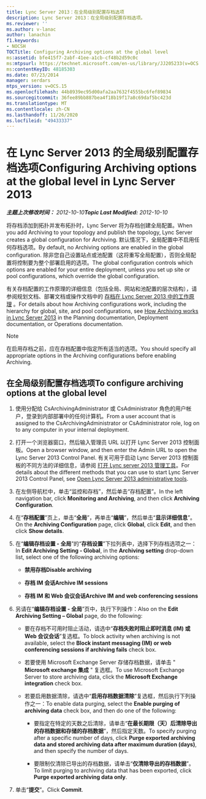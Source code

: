 ```yaml
---
title: Lync Server 2013：在全局级别配置存档选项
description: Lync Server 2013：在全局级别配置存档选项。
ms.reviewer: ''
ms.author: v-lanac
author: lanachin
f1.keywords:
- NOCSH
TOCTitle: Configuring Archiving options at the global level
ms:assetid: bfe415f7-2abf-41ee-a1cb-cf48b2d59c0c
ms:mtpsurl: https://technet.microsoft.com/en-us/library/JJ205233(v=OCS.15)
ms:contentKeyID: 48185303
ms.date: 07/23/2014
manager: serdars
mtps_version: v=OCS.15
ms.openlocfilehash: 44b8939ec95d00afa2aa7632f4555bc6fef89834
ms.sourcegitcommit: 36fee89bb887bea4f18b19f17a8c69daf5bc423d
ms.translationtype: MT
ms.contentlocale: zh-CN
ms.lasthandoff: 11/26/2020
ms.locfileid: "49433337"
---
```

# <a name="configuring-archiving-options-at-the-global-level-in-lync-server-2013"></a><span data-ttu-id="a5d9e-103">在 Lync Server 2013 的全局级别配置存档选项</span><span class="sxs-lookup"><span data-stu-id="a5d9e-103">Configuring Archiving options at the global level in Lync Server 2013</span></span>

<div data-xmlns="http://www.w3.org/1999/xhtml">

<div class="topic" data-xmlns="http://www.w3.org/1999/xhtml" data-msxsl="urn:schemas-microsoft-com:xslt" data-cs="https://msdn.microsoft.com/">

<div data-asp="https://msdn2.microsoft.com/asp">



</div>

<div id="mainSection">

<div id="mainBody"><span data-ttu-id="a5d9e-104">

<span> </span></span><span class="sxs-lookup"><span data-stu-id="a5d9e-104">

<span> </span></span></span>

<span data-ttu-id="a5d9e-105">_**主题上次修改时间：** 2012-10-10_</span><span class="sxs-lookup"><span data-stu-id="a5d9e-105">_**Topic Last Modified:** 2012-10-10_</span></span>

<span data-ttu-id="a5d9e-106">将存档添加到拓扑并发布拓扑时，Lync Server 将为存档创建全局配置。</span><span class="sxs-lookup"><span data-stu-id="a5d9e-106">When you add Archiving to your topology and publish the topology, Lync Server creates a global configuration for Archiving.</span></span> <span data-ttu-id="a5d9e-107">默认情况下，全局配置中不启用任何存档选项。</span><span class="sxs-lookup"><span data-stu-id="a5d9e-107">By default, no Archiving options are enabled in the global configuration.</span></span> <span data-ttu-id="a5d9e-108">除非您自己设置站点或池配置（这将重写全局配置），否则全局配置将控制要为整个部署启用的选项。</span><span class="sxs-lookup"><span data-stu-id="a5d9e-108">The global configuration controls which options are enabled for your entire deployment, unless you set up site or pool configurations, which override the global configuration.</span></span>

<span data-ttu-id="a5d9e-109">有关存档配置的工作原理的详细信息（包括全局、网站和池配置的层次结构），请参阅规划文档、部署文档或操作文档中的 [存档在 Lync Server 2013 中的工作原理](lync-server-2013-how-archiving-works.md) 。</span><span class="sxs-lookup"><span data-stu-id="a5d9e-109">For details about how Archiving configurations work, including the hierarchy for global, site, and pool configurations, see [How Archiving works in Lync Server 2013](lync-server-2013-how-archiving-works.md) in the Planning documentation, Deployment documentation, or Operations documentation.</span></span>

<div>


> [!NOTE]  
> <span data-ttu-id="a5d9e-110">在启用存档之前，应在存档配置中指定所有适当的选项。</span><span class="sxs-lookup"><span data-stu-id="a5d9e-110">You should specify all appropriate options in the Archiving configurations before enabling Archiving.</span></span>



</div>

<div>

## <a name="to-configure-archiving-options-at-the-global-level"></a><span data-ttu-id="a5d9e-111">在全局级别配置存档选项</span><span class="sxs-lookup"><span data-stu-id="a5d9e-111">To configure archiving options at the global level</span></span>

1.  <span data-ttu-id="a5d9e-112">使用分配给 CsArchivingAdministrator 或 CsAdministrator 角色的用户帐户，登录到内部部署中的任何计算机。</span><span class="sxs-lookup"><span data-stu-id="a5d9e-112">From a user account that is assigned to the CsArchivingAdministrator or CsAdministrator role, log on to any computer in your internal deployment.</span></span>

2.  <span data-ttu-id="a5d9e-113">打开一个浏览器窗口，然后输入管理员 URL 以打开 Lync Server 2013 控制面板。</span><span class="sxs-lookup"><span data-stu-id="a5d9e-113">Open a browser window, and then enter the Admin URL to open the Lync Server 2013 Control Panel.</span></span> <span data-ttu-id="a5d9e-114">有关可用于启动 Lync Server 2013 控制面板的不同方法的详细信息，请参阅 [打开 Lync server 2013 管理工具](lync-server-2013-open-lync-server-administrative-tools.md)。</span><span class="sxs-lookup"><span data-stu-id="a5d9e-114">For details about the different methods that you can use to start Lync Server 2013 Control Panel, see [Open Lync Server 2013 administrative tools](lync-server-2013-open-lync-server-administrative-tools.md).</span></span>

3.  <span data-ttu-id="a5d9e-115">在左侧导航栏中，单击“监控和存档”，然后单击“存档配置”。</span><span class="sxs-lookup"><span data-stu-id="a5d9e-115">In the left navigation bar, click **Monitoring and Archiving**, and then click **Archiving Configuration**.</span></span>

4.  <span data-ttu-id="a5d9e-116">在“**存档配置**”页上，单击“**全局**”，再单击“**编辑**”，然后单击“**显示详细信息**”。</span><span class="sxs-lookup"><span data-stu-id="a5d9e-116">On the **Archiving Configuration** page, click **Global**, click **Edit**, and then click **Show details**.</span></span>

5.  <span data-ttu-id="a5d9e-117">在“**编辑存档设置 - 全局**”的“**存档设置**”下拉列表中，选择下列存档选项之一：</span><span class="sxs-lookup"><span data-stu-id="a5d9e-117">In **Edit Archiving Setting - Global**, in the **Archiving setting** drop-down list, select one of the following archiving options:</span></span>
    
      - <span data-ttu-id="a5d9e-118">**禁用存档**</span><span class="sxs-lookup"><span data-stu-id="a5d9e-118">**Disable archiving**</span></span>
    
      - <span data-ttu-id="a5d9e-119">**存档 IM 会话**</span><span class="sxs-lookup"><span data-stu-id="a5d9e-119">**Archive IM sessions**</span></span>
    
      - <span data-ttu-id="a5d9e-120">**存档 IM 和 Web 会议会话**</span><span class="sxs-lookup"><span data-stu-id="a5d9e-120">**Archive IM and web conferencing sessions**</span></span>

6.  <span data-ttu-id="a5d9e-121">另请在“**编辑存档设置 - 全局**”页中，执行下列操作：</span><span class="sxs-lookup"><span data-stu-id="a5d9e-121">Also on the **Edit Archiving Setting – Global** page, do the following:</span></span>
    
      - <span data-ttu-id="a5d9e-122">要在存档不可用时阻止活动，请选中“**存档失败时阻止即时消息 (IM) 或 Web 会议会话**”复选框。</span><span class="sxs-lookup"><span data-stu-id="a5d9e-122">To block activity when archiving is not available, select the **Block instant messaging (IM) or web conferencing sessions if archiving fails** check box.</span></span>
    
      - <span data-ttu-id="a5d9e-123">若要使用 Microsoft Exchange Server 存储存档数据，请单击 " **Microsoft exchange 集成** " 复选框。</span><span class="sxs-lookup"><span data-stu-id="a5d9e-123">To use Microsoft Exchange Server to store archiving data, click the **Microsoft Exchange integration** check box.</span></span>
    
      - <span data-ttu-id="a5d9e-124">若要启用数据清除，请选中“**启用存档数据清除**”复选框，然后执行下列操作之一：</span><span class="sxs-lookup"><span data-stu-id="a5d9e-124">To enable data purging, select the **Enable purging of archiving data** check box, and then do one of the following:</span></span>
        
          - <span data-ttu-id="a5d9e-125">要指定在特定的天数之后清除，请单击“**在最长期限（天）后清除导出的存档数据和存储的存档数据**”，然后指定天数。</span><span class="sxs-lookup"><span data-stu-id="a5d9e-125">To specify purging after a specific number of days, click **Purge exported archiving data and stored archiving data after maximum duration (days)**, and then specify the number of days.</span></span>
        
          - <span data-ttu-id="a5d9e-126">要限制仅清除已导出的存档数据，请单击“**仅清除导出的存档数据**”。</span><span class="sxs-lookup"><span data-stu-id="a5d9e-126">To limit purging to archiving data that has been exported, click **Purge exported archiving data only**.</span></span>

7.  <span data-ttu-id="a5d9e-127">单击“**提交**”。</span><span class="sxs-lookup"><span data-stu-id="a5d9e-127">Click **Commit**.</span></span>

<span data-ttu-id="a5d9e-128"></div>

</div>

<span> </span>

</div>

</div>

</span><span class="sxs-lookup"><span data-stu-id="a5d9e-128"></div>

</div>

<span> </span>

</div>

</div>

</span></span></div>

